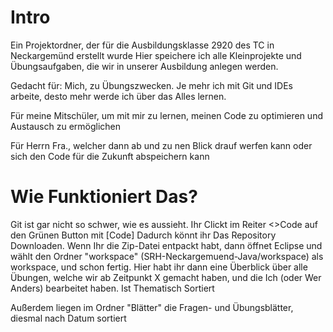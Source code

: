 # Intro
Ein Projektordner, der für die Ausbildungsklasse 2920 des TC in Neckargemünd erstellt wurde
Hier speichere ich alle Kleinprojekte und Übungsaufgaben, die wir in unserer Ausbildung anlegen werden.

Gedacht für:
Mich, zu Übungszwecken. Je mehr ich mit Git und IDEs arbeite, desto mehr werde ich über das Alles lernen.

Für meine Mitschüler, um mit mir zu lernen, meinen Code zu optimieren und Austausch zu ermöglichen

Für Herrn Fra., welcher dann ab und zu nen Blick drauf werfen kann oder sich den Code für die Zukunft abspeichern kann


# Wie Funktioniert Das?

Git ist gar nicht so schwer, wie es aussieht. Ihr Clickt im Reiter <>Code auf den Grünen Button mit [Code] Dadurch könnt ihr Das Repository Downloaden. Wenn Ihr die Zip-Datei entpackt habt, dann öffnet Eclipse und wählt den Ordner "workspace" (SRH-Neckargemuend-Java/workspace) als workspace, und schon fertig. Hier habt ihr dann eine Überblick über alle Übungen, welche wir ab Zeitpunkt X gemacht haben, und die Ich (oder Wer Anders) bearbeitet haben. Ist Thematisch Sortiert

Außerdem liegen im Ordner "Blätter" die Fragen- und Übungsblätter, diesmal nach Datum sortiert
